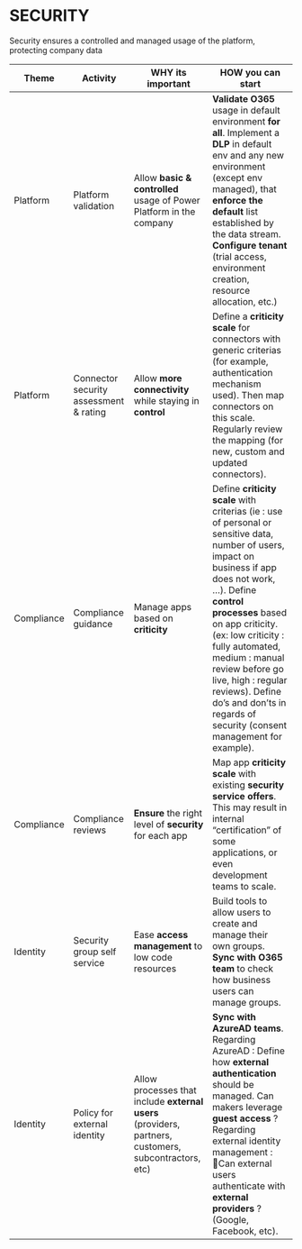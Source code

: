 # SECURITY

Security ensures a controlled and managed usage of the platform, protecting company data

| Theme | Activity | WHY its important | HOW you can start |
| --- | --- | --- | --- |
| Platform | Platform validation | Allow **basic & controlled** usage of Power Platform in the company | **Validate O365** usage in default environment **for all**. Implement a **DLP** in default env and any new environment (except env managed), that **enforce the default** list established by the data stream. **Configure tenant** (trial access, environment creation, resource allocation, etc.) |
| Platform | Connector security assessment & rating | Allow **more connectivity** while staying in **control** | Define a **criticity scale** for connectors with generic criterias (for example, authentication mechanism used). Then map connectors on this scale. Regularly review the mapping (for new, custom and updated connectors). |
| Compliance | Compliance guidance | Manage apps based on **criticity** | Define **criticity scale** with criterias (ie : use of personal or sensitive data, number of users, impact on business if app does not work,  …). Define **control processes** based on app criticity. (ex: low criticity : fully automated, medium : manual review before go live, high : regular reviews). Define do’s and don’ts in regards of security (consent management for example). |
| Compliance | Compliance reviews | **Ensure** the right level of **security** for each app | Map app **criticity scale** with existing **security service offers**. This may result in internal “certification” of some applications, or even development teams to scale. |
| Identity | Security group self service | Ease **access management** to low code resources | Build tools to allow users to create and manage their own groups. **Sync with O365 team** to check how business users can manage groups. |
| Identity | Policy for external identity | Allow processes that include **external users** (providers, partners, customers, subcontractors, etc) | **Sync with AzureAD teams**. Regarding AzureAD : Define how **external authentication** should be managed. Can makers leverage **guest access** ? Regarding external identity management : Can external users authenticate with **external providers** ? (Google, Facebook, etc). |

